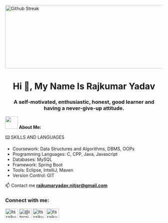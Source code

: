 <img height="202.4" width="1012" alt="Github Streak" src="https://media-fastly.hackerearth.com/media/hackathon/sept-circuits-21/images/3a04cef80f-September-Circuits.gif" data-canonical-src=" " style="max-width:100%;">

<h1 align="center">Hi 👋, My Name Is Rajkumar Yadav</h1>
<h3 align="center">A self-motivated, enthusiastic, honest, good learner and having a never-give-up attitude.</h3>

<img src="https://media.giphy.com/media/WUlplcMpOCEmTGBtBW/giphy.gif" width="40"> **About Me:**

⌨️ SKILLS AND LANGUAGES
- Coursework: Data Structures and Algorithms, DBMS, OOPs
- Programming Languages: C, CPP, Java, Javascript
- Databases: MySQL
- Framework: Spring Boot
- Tools: Eclipse, IntelliJ, Maven
- Version Control: GIT

📫 Contact me **rajkumaryadav.nitjsr@gmail.com**
<h3 align="left">Connect with me:</h3>
<p align="left">
<a href="https://linkedin.com/in/itsrajkumar" target="blank"><img align="center" src="https://raw.githubusercontent.com/rahuldkjain/github-profile-readme-generator/master/src/images/icons/Social/linked-in-alt.svg" alt="itsrajkumar" height="30" width="40" /></a>
<a href="https://www.hackerrank.com/itsrajkumar" target="blank"><img align="center" src="https://raw.githubusercontent.com/rahuldkjain/github-profile-readme-generator/master/src/images/icons/Social/hackerrank.svg" alt="@itsrajkumar" height="30" width="40" /></a>
<a href="https://www.leetcode.com/itsrajkumar" target="blank"><img align="center" src="https://raw.githubusercontent.com/rahuldkjain/github-profile-readme-generator/master/src/images/icons/Social/leet-code.svg" alt="itsrajkumar" height="30" width="40" /></a>
<a href="https://auth.geeksforgeeks.org/user/itsrajkumar" target="blank"><img align="center" src="https://raw.githubusercontent.com/rahuldkjain/github-profile-readme-generator/master/src/images/icons/Social/geeks-for-geeks.svg" alt="itsrajkumar" height="30" width="40" /></a>
</p>
